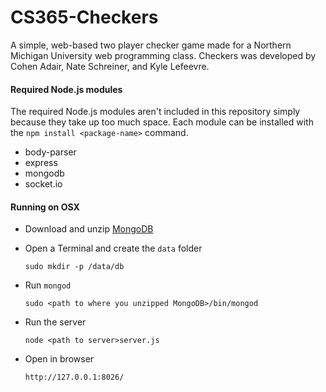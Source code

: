 CS365-Checkers
==============

A simple, web-based two player checker game made for a Northern Michigan University web programming class.  Checkers was developed by Cohen Adair, Nate Schreiner, and Kyle Lefeevre.

#### Required Node.js modules
The required Node.js modules aren't included in this repository simply because they take up too much space.  Each module can be installed with the `npm install <package-name>` command.
* body-parser
* express
* mongodb
* socket.io

#### Running on OSX
* Download and unzip [MongoDB](https://www.mongodb.org/downloads#production)
* Open a Terminal and create the `data` folder

  ```
  sudo mkdir -p /data/db
  ```
* Run `mongod`

  ```
  sudo <path to where you unzipped MongoDB>/bin/mongod
  ```
* Run the server

  ```
  node <path to server>server.js
  ```
* Open in browser

  ```
  http://127.0.0.1:8026/
  ```
